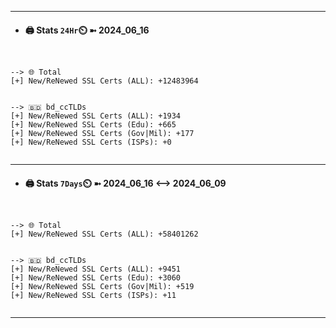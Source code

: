 

---
- #### 🖨️ **Stats** `24Hr`⏲️ ➼ 2024_06_16
```console


--> 🌐 Total
[+] New/ReNewed SSL Certs (ALL): +12483964


--> 🇧🇩 bd_ccTLDs
[+] New/ReNewed SSL Certs (ALL): +1934
[+] New/ReNewed SSL Certs (Edu): +665
[+] New/ReNewed SSL Certs (Gov|Mil): +177
[+] New/ReNewed SSL Certs (ISPs): +0


```

---
- #### 🖨️ **Stats** `7Days`⏲️ ➼ 2024_06_16 <--> 2024_06_09
```console


--> 🌐 Total
[+] New/ReNewed SSL Certs (ALL): +58401262


--> 🇧🇩 bd_ccTLDs
[+] New/ReNewed SSL Certs (ALL): +9451
[+] New/ReNewed SSL Certs (Edu): +3060
[+] New/ReNewed SSL Certs (Gov|Mil): +519
[+] New/ReNewed SSL Certs (ISPs): +11


```

---

